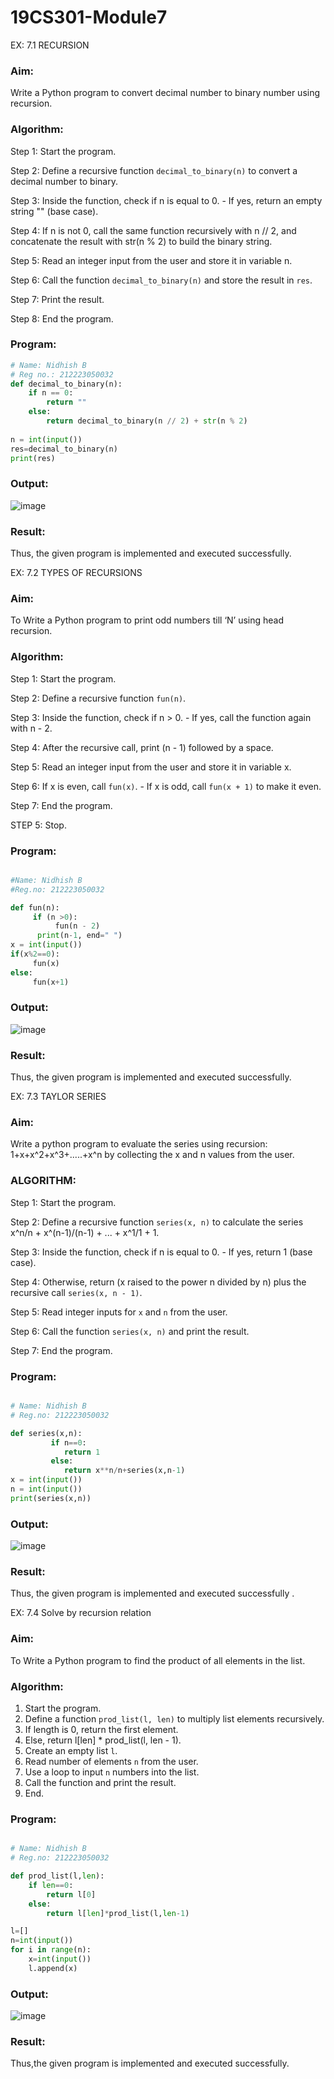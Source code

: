 # 19CS301-Module7
EX: 7.1 RECURSION

### Aim:
Write a Python program to convert decimal number to binary number using recursion.

### Algorithm:

Step 1: Start the program.

Step 2: Define a recursive function `decimal_to_binary(n)` to convert a decimal number to binary.

Step 3: Inside the function, check if n is equal to 0.
         - If yes, return an empty string "" (base case).
         
 Step 4: If n is not 0, call the same function recursively with n // 2,
         and concatenate the result with str(n % 2) to build the binary string.
         
 Step 5: Read an integer input from the user and store it in variable n.
 
 Step 6: Call the function `decimal_to_binary(n)` and store the result in `res`.
 
 Step 7: Print the result.
 
 Step 8: End the program.



### Program:
```python
# Name: Nidhish B
# Reg no.: 212223050032
def decimal_to_binary(n):
    if n == 0:
        return "" 
    else:
        return decimal_to_binary(n // 2) + str(n % 2) 
        
n = int(input())
res=decimal_to_binary(n)
print(res)
```
### Output:

![image](https://github.com/user-attachments/assets/9f3ec539-73cd-446c-a70b-a0e111917b41)


### Result:
Thus, the given program is implemented and executed successfully.
 

EX: 7.2 TYPES OF RECURSIONS
### Aim:
To Write a Python program to print odd numbers till ‘N’ using head recursion.

### Algorithm:

 Step 1: Start the program.
 
Step 2: Define a recursive function `fun(n)`.

 Step 3: Inside the function, check if n > 0.
          - If yes, call the function again with n - 2.

 Step 4: After the recursive call, print (n - 1) followed by a space.

 Step 5: Read an integer input from the user and store it in variable x.

 Step 6: If x is even, call `fun(x)`.
         - If x is odd, call `fun(x + 1)` to make it even.

 Step 7: End the program.


STEP 5: Stop.
### Program:
```python

#Name: Nidhish B
#Reg.no: 212223050032

def fun(n):
     if (n >0):
          fun(n - 2)
      print(n-1, end=" ")
x = int(input())
if(x%2==0):
     fun(x)
else:
     fun(x+1)

```
### Output:

![image](https://github.com/user-attachments/assets/27a0b068-633e-4d8b-8b92-bdb6c33275d2)

### Result:

Thus, the given program is implemented and executed successfully.
 


EX: 7.3 TAYLOR SERIES

### Aim:

Write a python program to evaluate the series using recursion: 
1+x+x^2+x^3+.....+x^n by collecting the x and n values from the user.


### ALGORITHM:

 Step 1: Start the program.

Step 2: Define a recursive function `series(x, n)` to calculate the series x^n/n + x^(n-1)/(n-1) + ... + x^1/1 + 1.

Step 3: Inside the function, check if n is equal to 0.
           - If yes, return 1 (base case).

 Step 4: Otherwise, return (x raised to the power n divided by n) plus the recursive call `series(x, n - 1)`.

 Step 5: Read integer inputs for `x` and `n` from the user.

 Step 6: Call the function `series(x, n)` and print the result.

 Step 7: End the program.

### Program:
```python

# Name: Nidhish B
# Reg.no: 212223050032

def series(x,n):
         if n==0:
            return 1
         else:
            return x**n/n+series(x,n-1)
x = int(input())
n = int(input())
print(series(x,n))
```

### Output:
![image](https://github.com/user-attachments/assets/4e2b7c7f-74ab-442c-9aaf-a324c755a37d)

### Result: 
Thus, the given program is implemented and executed successfully .

 

EX: 7.4 Solve by recursion relation

### Aim: 
To Write a Python program to find the product of all elements in the list.

### Algorithm:

1. Start the program.
2. Define a function `prod_list(l, len)` to multiply list elements recursively.
3. If length is 0, return the first element.
4. Else, return l[len] * prod_list(l, len - 1).
5. Create an empty list `l`.
6. Read number of elements `n` from the user.
7. Use a loop to input `n` numbers into the list.
8. Call the function and print the result.
9. End.


### Program:
```python

# Name: Nidhish B
# Reg.no: 212223050032

def prod_list(l,len):
    if len==0:
        return l[0]
    else:
        return l[len]*prod_list(l,len-1)

l=[]
n=int(input())
for i in range(n):
    x=int(input())
    l.append(x)
```
### Output:

![image](https://github.com/user-attachments/assets/5ef9e4d7-190c-4001-aaca-7e5bf3d0a3a2)

### Result:
Thus,the given program is implemented and executed successfully.
 

